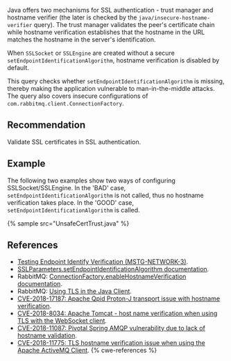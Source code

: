 Java offers two mechanisms for SSL authentication - trust manager and hostname verifier (the later is checked by the `java/insecure-hostname-verifier` query). The trust manager validates the peer's certificate chain while hostname verification establishes that the hostname in the URL matches the hostname in the server's identification.

When `SSLSocket` or `SSLEngine` are created without a secure `setEndpointIdentificationAlgorithm`, hostname verification is disabled by default.

This query checks whether `setEndpointIdentificationAlgorithm` is missing, thereby making the application vulnerable to man-in-the-middle attacks. The query also covers insecure configurations of `com.rabbitmq.client.ConnectionFactory`.


## Recommendation
Validate SSL certificates in SSL authentication.


## Example
The following two examples show two ways of configuring SSLSocket/SSLEngine. In the 'BAD' case, `setEndpointIdentificationAlgorithm` is not called, thus no hostname verification takes place. In the 'GOOD' case, `setEndpointIdentificationAlgorithm` is called.

{% sample src="UnsafeCertTrust.java" %}

## References
* [Testing Endpoint Identify Verification (MSTG-NETWORK-3)](https://github.com/OWASP/owasp-mstg/blob/master/Document/0x05g-Testing-Network-Communication.md).
* [SSLParameters.setEndpointIdentificationAlgorithm documentation](https://docs.oracle.com/en/java/javase/11/docs/api/java.base/javax/net/ssl/SSLParameters.html#setEndpointIdentificationAlgorithm(java.lang.String)).
* RabbitMQ: [ConnectionFactory.enableHostnameVerification documentation](https://rabbitmq.github.io/rabbitmq-java-client/api/current/com/rabbitmq/client/ConnectionFactory.html#enableHostnameVerification()).
* RabbitMQ: [Using TLS in the Java Client](https://www.rabbitmq.com/ssl.html#java-client).
* [CVE-2018-17187: Apache Qpid Proton-J transport issue with hostname verification](https://github.com/advisories/GHSA-xvch-r4wf-h8w9).
* [CVE-2018-8034: Apache Tomcat - host name verification when using TLS with the WebSocket client](https://github.com/advisories/GHSA-46j3-r4pj-4835).
* [CVE-2018-11087: Pivotal Spring AMQP vulnerability due to lack of hostname validation](https://github.com/advisories/GHSA-w4g2-9hj6-5472).
* [CVE-2018-11775: TLS hostname verification issue when using the Apache ActiveMQ Client](https://github.com/advisories/GHSA-m9w8-v359-9ffr).
{% cwe-references %}

